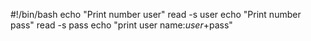 #!/bin/bash
echo "Print number user"
read -s user
echo "Print number pass"
read -s pass
echo "print user name:$user+$pass"
